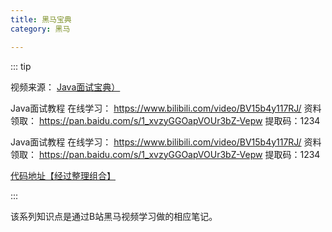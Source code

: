```yaml
---
title: 黑马宝典
category: 黑马

---
```


::: tip

视频来源：
[Java面试宝典）](https://www.bilibili.com/video/BV15b4y117RJ?p=44&spm_id_from=pageDriver&vd_source=7138dfc78c49f602f8d3ed8cfbf0513d)

Java面试教程
在线学习：
https://www.bilibili.com/video/BV15b4y117RJ/
资料领取：
https://pan.baidu.com/s/1_xvzyGGOapVOUr3bZ-Vepw
提取码：1234

Java面试教程
在线学习：
https://www.bilibili.com/video/BV15b4y117RJ/
资料领取：
https://pan.baidu.com/s/1_xvzyGGOapVOUr3bZ-Vepw
提取码：1234


[代码地址【经过整理组合】](https://gitee.com/cuckoocry/heima-demo)


:::

该系列知识点是通过B站黑马视频学习做的相应笔记。